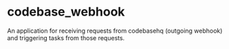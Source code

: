 codebase_webhook
================

An application for receiving requests from codebasehq (outgoing webhook) and triggering tasks from those requests.
